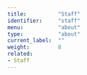 ```yaml
---
title:          "Staff"
identifier:     "staff"
menu:           "about"
type:           "about"
current_label:  ""
weight:         8
related:
- Staff
---
```

